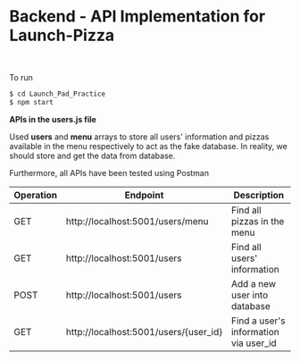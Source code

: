 # Backend - API Implementation for Launch-Pizza
<br/>

To run
```bash
$ cd Launch_Pad_Practice
$ npm start
```

**APIs in the users.js file**

Used **users** and **menu** arrays to store all users' information and pizzas available in the menu respectively to act as the fake database. In reality, we should store and get the data from database. 

Furthermore, all APIs have been tested using Postman

|Operation      |Endpoint       |Description                                             |
| ------------- | ------------- | ------------------------------------------------------ |
|GET  |http://localhost:5001/users/menu           |Find all pizzas in the menu           |
|GET  |http://localhost:5001/users                |Find all users' information           |
|POST |http://localhost:5001/users                |Add a new user into database          |
|GET  |http://localhost:5001/users/{user_id}      |Find a user's information via user_id |


